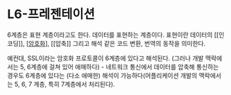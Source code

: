 # L6-프레젠테이션

6계층은 표현 계층이라고도 한다. 데이터를 표현하는 계층이다. 표현이란 데이터의 [[인코딩]], [[암호화]], [[압축]] 그리고 해석 같은 코드 변환, 번역의 동작을 의미한다.  

예컨대, SSL이라는 암호화 프로토콜이 6계층에 있다고 해석된다. (그러나 개발 맥락에서는 5, 6계층에 걸쳐 있어 애매하다) - 네트워크 통신에서 데이터를 압축해 통신하는 경우도 6계층에 있다는 (다소 애매한) 해석이 가능하다(어플리케이션 개발의 맥락에서는 5, 6, 7 계층, 특히 7계층에서 처리된다).  

[//begin]: # "Autogenerated link references for markdown compatibility"
[암호화]: 암호화 "암호화"
[//end]: # "Autogenerated link references"